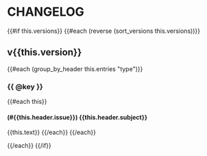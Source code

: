 # CHANGELOG

<!-- generated from cargo-changelog -->

{{#if this.versions}}
{{#each (reverse (sort_versions this.versions))}}
## v{{this.version}}

{{#each (group_by_header this.entries "type")}}
### {{ @key }}

{{#each this}}
#### (#{{this.header.issue}}) {{this.header.subject}}

{{this.text}}
{{/each}}
{{/each}}

{{/each}}
{{/if}}
